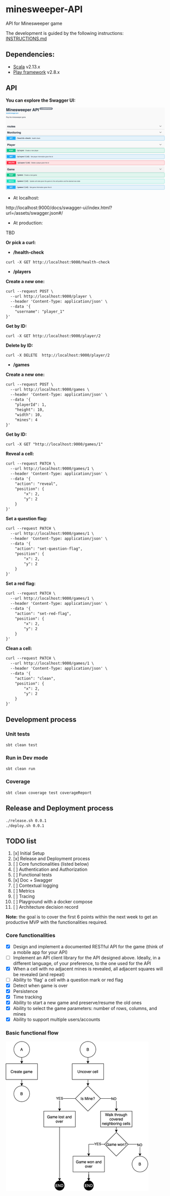 # minesweeper-API
API for Minesweeper game

The development is guided by the following instructions: [INSTRUCTIONS.md](INSTRUCTIONS.md)

## Dependencies:
- [Scala] v2.13.x
- [Play framework] v2.8.x

## API

**You can explore the Swagger UI:**

![Swagger UI](docs/swagger-api-doc_v1.png)

- At localhost:

http://localhost:9000/docs/swagger-ui/index.html?url=/assets/swagger.json#/

- At production:

TBD

**Or pick a curl:**

* **/health-check**

````shell script
curl -X GET http://localhost:9000/health-check
````

* **/players**

**Create a new one:**

````shell script
curl --request POST \
  --url http://localhost:9000/player \
  --header 'Content-Type: application/json' \
  --data '{
	"username": "player_1"
}'
````

**Get by ID:**

````shell script
curl -X GET http://localhost:9000/player/2
````

**Delete by ID:**

````shell script
curl -X DELETE  http://localhost:9000/player/2
````

* **/games**

**Create a new one:**

````shell script
curl --request POST \
  --url http://localhost:9000/games \
  --header 'Content-Type: application/json' \
  --data '{
	"playerId": 1,
	"height": 10,
	"width": 10,
	"mines": 4
}'
````

**Get by ID:**

````shell script
curl -X GET "http://localhost:9000/games/1"
````

**Reveal a cell:**

````shell script
curl --request PATCH \
  --url http://localhost:9000/games/1 \
  --header 'Content-Type: application/json' \
  --data '{
	"action": "reveal",
	"position": {
		"x": 2,
		"y": 2
	}
}'
````

**Set a question flag:**

````shell script
curl --request PATCH \
  --url http://localhost:9000/games/1 \
  --header 'Content-Type: application/json' \
  --data '{
	"action": "set-question-flag",
	"position": {
		"x": 2,
		"y": 2
	}
}'
````

**Set a red flag:**

````shell script
curl --request PATCH \
  --url http://localhost:9000/games/1 \
  --header 'Content-Type: application/json' \
  --data '{
	"action": "set-red-flag",
	"position": {
		"x": 2,
		"y": 2
	}
}'
````

**Clean a cell:**

````shell script
curl --request PATCH \
  --url http://localhost:9000/games/1 \
  --header 'Content-Type: application/json' \
  --data '{
	"action": "clean",
	"position": {
		"x": 2,
		"y": 2
	}
}'
````

## Development process

### Unit tests

````sbtshell
sbt clean test
````

### Run in Dev mode

````sbtshell
sbt clean run
````

### Coverage

````sbtshell
sbt clean coverage test coverageReport
````

## Release and Deployment process

````shell script
./release.sh 0.0.1
./deploy.sh 0.0.1
````

## TODO list

1. [x] Initial Setup
2. [x] Release and Deployment process
3. [ ] Core functionalities (listed below)
4. [ ] Authentication and Authorization
5. [ ] Functional tests
6. [x] Doc + Swagger
7. [ ] Contextual logging
8. [ ] Metrics
9. [ ] Tracing
10. [ ] Playground with a docker compose
11. [ ] Architecture decision record

**Note:** the goal is to cover the first 6 points within the next week
to get an productive MVP with the functionalities required.

### Core functionalities

- [x] Design and implement a documented RESTful API for the game (think of a mobile app for your API)
- [ ] Implement an API client library for the API designed above. Ideally, in a different language, of your preference, to the one used for the API
- [x] When a cell with no adjacent mines is revealed, all adjacent squares will be revealed (and repeat)
- [ ] Ability to 'flag' a cell with a question mark or red flag
- [x] Detect when game is over
- [x] Persistence
- [x] Time tracking
- [x] Ability to start a new game and preserve/resume the old ones
- [x] Ability to select the game parameters: number of rows, columns, and mines
- [x] Ability to support multiple users/accounts

### Basic functional flow

![Basic functional flow](docs/minisweeper_basic-functional-flow_v1.png)

[Scala]: https://www.scala-lang.org/
[Play framework]: https://www.playframework.com/
